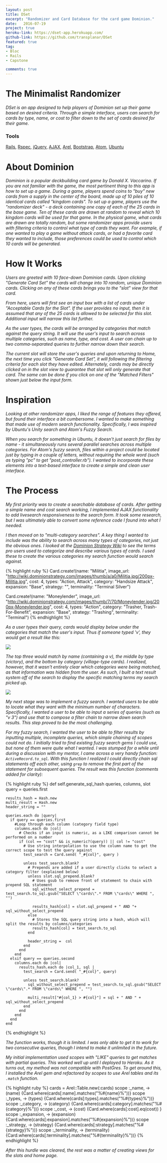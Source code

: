 ```yaml
---
layout: post
title: DSet
excerpt: "Randomizer and Card Database for the card game Dominion."
date:   2016-07-19
project: true
heroku-link: https://dset-app.herokuapp.com/
github-link: https://github.com/transplanar/DSet
featured: true
tag:
- Bloc
- Rails
- Capstone

comments: true
---
```


# The Minimalist Randomizer
*DSet is an app designed to help players of Dominion set up their game based on desired criteria. Through a simple interface, users can search for cards by type, name, or cost to filter down to the set of cards desired for their game.*

### Tools
[Rails](http://rubyonrails.org/), [Rspec](http://rspec.info/), [jQuery](https://jquery.com/), [AJAX](https://api.jquery.com/category/ajax/), [Arel](https://github.com/rails/arel), [Bootstrap](http://getbootstrap.com/), [Atom](https://atom.io/), [Ubuntu](http://www.ubuntu.com/)

# About Dominion
*Dominion is a popular deckbuilding card game by Donald X. Vaccarino. If you are not familiar with the game, the most pertinent thing to this app is how to set up a game. During a game, players spend coins to "buy" new cards from a supply in the center of the board, made up of 10 piles of 10 identical cards called "kingdom cards". To set up a game, players use the "randomizer deck" - a deck containing one copy of each of the 25 cards in the base game. Ten of these cards are drawn at random to reveal which 10 kingdom cards will be used for that game.*
*In the physical game, what cards are drawn are totally random, but some randomizer apps provide users with filtering criteria to control what type of cards they want. For example, if one wanted to play a game without attack cards, or had a favorite card they wanted to include, those preferences could be used to control which 10 cards will be generated.*

# How It Works
*Users are greeted with 10 face-down Dominion cards. Upon clicking "Generate Card Set" the cards will change into 10 random, unique Dominion cards. Clicking on any of these cards brings you to the "slot" view for that card.*

*From here, users will first see an input box with a list of cards under "Acceptable Cards for the Slot". If the user provides no input, then it is assumed that any of the 25 cards is allowed to be selected for this slot. Additional input will narrow this list further.*

*As the user types, the cards will be arranged by categories that match against the query string. It will use the user's input to search across multiple categories, such as name, type, and cost. A user can chain up to two comma-separated queries to further narrow down their search.*

*The current slot will store the user's queries and upon returning to Home, the next time you click "Generate Card Set", it will following the filtering criteria for each slot they have edited. Alternately, cards may be directly clicked on in the slot view to guarantee that slot will only generate that card. The same can be done if you click on one of the "Matched Filters" shown just below the input form.*

# Inspiration
*Looking at other randomizer apps, I liked the range of features they offered, but found their interface a bit cumbersome. I wanted to make something that made use of modern search functionality. Specifically, I was inspired by Ubuntu's Unity search and Atom's Fuzzy Search.*

*When you search for something in Ubuntu, it doesn't just search for files by name - it simultaneously runs several parallel searches across multiple categories. For Atom's fuzzy search, files within a project could be located just by typing in a couple of letters, without requiring the whole word (such as typing "pc" to get "post_controller.rb"). I wanted to incorporate these elements into a text-based interface to create a simple and clean user interface.*

# The Process
*My first priority was to create a searchable database of cards. After getting a simple name and cost search working, I implemented AJAX functionality to add livesearch responsiveness to the search form. It took some research, but I was ultimately able to convert some reference code I found into what I needed.*

*I then moved on to "multi-category searches". A key thing I wanted to include was the ability to search across many types of categories, not just the obvious ones. I looked at the [Dominion Strategy Wiki](http://wiki.dominionstrategy.com/index.php/Main_Page) to see the terms pro users used to categorize and describe various types of cards. I used these to create the various categories my search function would search against.*

{% highlight ruby %}
Card.create!(name: "Militia",
            image_url: "http://wiki.dominionstrategy.com/images/thumb/a/a0/Militia.jpg/200px-Militia.jpg",
            cost: 4,
            types: "Action, Attack",
            category: "Handsize Attack",
            expansion: "Base",
            strategy: "",
            terminality: "Terminal Silver")


Card.create!(name: "Moneylender",
            image_url: "http://wiki.dominionstrategy.com/images/thumb/7/70/Moneylender.jpg/200px-Moneylender.jpg",
            cost: 4,
            types: "Action",
            category: "Trasher, Trash-For-Benefit",
            expansion: "Base",
            strategy: "Trashing",
            terminality: "Terminal")
{% endhighlight %}

 *As a user types their query, cards would display below under the categories that match the user's input. Thus if someone typed 'v', they would get a result like this:*

<!-- REVIEW tweak this. Change to a lightbox? https://github.com/appfoundry/jekyll-lightbox -->
<img src= "/assets/img/multi-category-results.png" class='example-image'>

*The top three would match by name (containing a v), the middle by type (victory), and the bottom by category (village-type cards). I realized, however, that it wasn't entirely clear which categories were being matched, as that information was hidden from the user. As such, I built a text result system off of the search to display the specific matching terms my search picked up.*

<!-- ![seeds](/assets/img/seeds-example.png) -->
<img src= "/assets/img/seeds-example.png" class='example-image'>

*My next stage was to implement a fuzzy search. I wanted users to be able to locate what they want with the minimum number of characters. Specifically, I wanted a user to be able to input a series of queries (such as "v 3") and use that to compose a filter chain to narrow down search results. This step proved to be the most challenging.*

*For my fuzzy search, I wanted the user to be able to filter results by inputting multiple, incomplete queries, which simple chaining of scopes could not do. I initially tried to find existing fuzzy search gems I could use, but none of them were quite what I wanted. I was stumped for a while until during a discussion with my mentor, I came across a very handy function: ```ActiveRecord.to_sql```.*
*With this function I realized I could directly chain sql statements off each other, using ```grep``` to remove the first part of the statement for subsequent queries. The result was this function (comments added for clarity):*

{% highlight ruby %}
def self.generate_sql_hash queries, columns, slot
    query = queries.first

    results_hash = Hash.new
    multi_result = Hash.new
    header_string = ""

    queries.each do |query|
      if query == queries.first
        #Loop through each column (category field type)
        columns.each do |col|
          # Checks if an input is numeric, as a LIKE comparison cannot be performed on a number
          if (col == "cost" && is_numeric?(query)) || col != "cost"
            # Use string interpolation to use the column name to get the correct scope to test the query against
            test_search = Card.send( "_#{col}", query )

            unless test_search.blank?
              # Prepends are added if a user directly clicks to select a category filter (explained below)
              unless slot.sql_prepend.blank?
                # Uses gsub to remove front of statement to chain with prepend SQL statement
                sql_without_select_prepend = test_search.to_sql.gsub("SELECT \"cards\".* FROM \"cards\" WHERE ", "")

                results_hash[col] = slot.sql_prepend + " AND "+ sql_without_select_prepend
              else
                # Stores the SQL query string into a hash, which will split the results by columns/categories
                results_hash[col] = test_search.to_sql
              end

              header_string =  col
            end
          end
        end
      elsif query == queries.second
        columns.each do |col|
          results_hash.each do |col_1, sql |
            test_search = Card.send( "_#{col}", query)

            unless test_search.blank?
              sql_without_select_prepend = test_search.to_sql.gsub("SELECT \"cards\".* FROM \"cards\" WHERE ", "")

              multi_result["#{col_1} > #{col}"] = sql + " AND " + sql_without_select_prepend
            end
          end
        end
      end
    end
{% endhighlight %}

*The function works, though it is limited. I was only able to get it to work for two consecutive queries, though I intend to make it unlimited in the future.*

*My initial implementation used scopes with "LIKE" queries to get matches with partial queries. This worked well up until I deployed to Heroku. As it turns out, my method was not compatible with PostGres. To get around this, I installed the Arel gem and refactored by scopes to use Arel tables and its ```.match``` function.*

{% highlight ruby %}
  cards = Arel::Table.new(:cards)
  scope :_name, -> (name) {Card.where(cards[:name].matches("%#{name}%"))}
  scope :_types, -> (types) {Card.where(cards[:types].matches("%#{types}%"))}
  scope :_category, -> (category) {Card.where(cards[:category].matches("%#{category}%"))}
  scope :_cost, -> (cost) {Card.where(cards[:cost].eq(cost)) }
  scope :_expansion, -> (expansion) {Card.where(cards[:expansion].matches("%#{expansion}%"))}
  scope :_strategy, -> (strategy) {Card.where(cards[:strategy].matches("%#{strategy}%"))}
  scope :_terminality, -> (terminality) {Card.where(cards[:terminality].matches("%#{terminality}%"))}
{% endhighlight %}

*After this hurdle was cleared, the rest was a matter of creating views for the slots and home page.*
